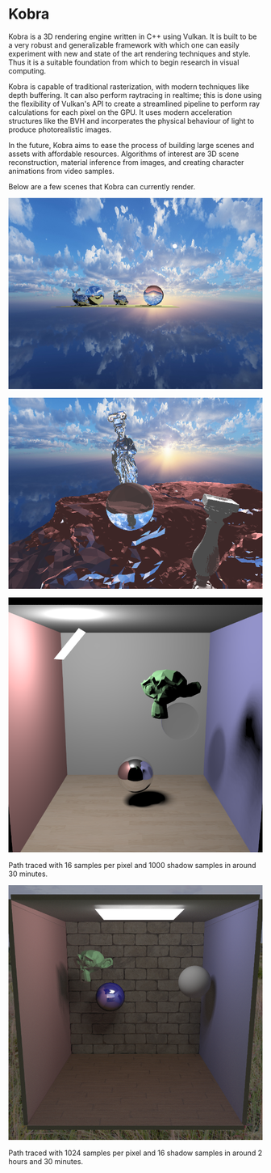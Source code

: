 # Kobra

Kobra is a 3D rendering engine written in C++ using Vulkan. It is built to be a
very robust and generalizable framework with which one can easily experiment
with new and state of the art rendering techniques and style. Thus it is a
suitable foundation from which to begin research in visual computing.

Kobra is capable of traditional rasterization, with modern techniques like depth
buffering. It can also perform raytracing in realtime; this is done using the
flexibility of Vulkan's API to create a streamlined pipeline to perform ray
calculations for each pixel on the GPU. It uses modern acceleration structures
like the BVH and incorperates the physical behaviour of light to produce
photorealistic images.

In the future, Kobra aims to ease the process of building large scenes and
assets with affordable resources. Algorithms of interest are 3D scene
reconstruction, material inference from images, and creating character
animations from video samples.

Below are a few scenes that Kobra can currently render.

![](media/capture_1.png)

![](media/capture_2.png)

![](media/capture_3.png)

Path traced with 16 samples per pixel and 1000 shadow samples in around 30
minutes.

![](media/capture_4.png)

Path traced with 1024 samples per pixel and 16 shadow samples in around 2 hours
and 30 minutes.

